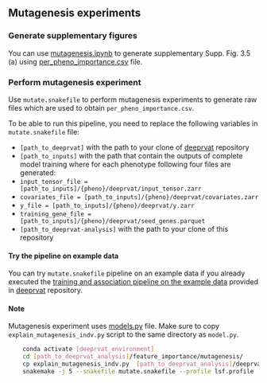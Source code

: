 ## Mutagenesis experiments

### Generate supplementary figures

You can use [mutagenesis.ipynb](https://github.com/PMBio/deeprvat-analysis/blob/main/feature_importance/mutagenesis/mutagenesis.ipynb) to generate supplementary Supp. Fig. 3.5 (a) using [per_pheno_importance.csv](https://github.com/PMBio/deeprvat-analysis/blob/main/feature_importance/mutagenesis/per_pheno_importance.csv) file. 

### Perform mutagenesis experiment

Use `mutate.snakefile` to perform mutagenesis experiments to generate raw files which are used to obtain `per_pheno_importance.csv`. 

To be able to run this pipeline, you need to replace the following variables in `mutate.snakefile` file:
*  `[path_to_deeprvat]` with the path to your clone of [deeprvat](https://github.com/PMBio/deeprvat/) repository  
*  `[path_to_inputs]` with the path that contain the outputs of complete model training where for each phenotype following four files are generated:
  * `input_tensor_file = [path_to_inputs]/{pheno}/deeprvat/input_tensor.zarr`
  * `covariates_file = [path_to_inputs]/{pheno}/deeprvat/covariates.zarr`
  * `y_file = [path_to_inputs]/{pheno}/deeprvat/y.zarr`
  * `training_gene_file = [path_to_inputs]/{pheno}/deeprvat/seed_genes.parquet`
* `[path_to_deeprvat-analysis]`  with the path to your clone of this repository  

#### Try the pipeline on example data

You can try `mutate.snakefile` pipeline on an example data if you already executed the [training and association pipeline on the example data](https://github.com/PMBio/deeprvat/tree/main#try-the-full-training-and-association-testing-pipeline-on-some-example-data) provided in [deeprvat](https://github.com/PMBio/deeprvat/) repository.  


#### Note

Mutagenesis experiment uses [models.py](https://github.com/PMBio/deeprvat/blob/master/deeprvat/deeprvat/models.py) file. Make sure to copy `explain_mutagenesis_indv.py` script to the same directory as `model.py`. 


```bash
	conda activate [deeprvat_environment]
	cd [path_to_deeprvat_analysis]/feature_importance/mutagenesis/
	cp explain_mutagenesis_indv.py  [path_to_deeprvat_analysis]/deeprvat/deeprvat/deeprvat/
	snakemake -j 5 --snakefile mutate.snakefile --profile lsf.profile 
```
